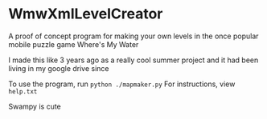 # WmwXmlLevelCreator

A proof of concept program for making your own levels in the once popular mobile puzzle game Where's My Water

I made this like 3 years ago as a really cool summer project and it had been living in my google drive since

To use the program, run ```python ./mapmaker.py```
For instructions, view ```help.txt```

Swampy is cute
